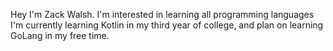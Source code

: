 Hey I'm Zack Walsh.
I'm interested in learning all programming languages
I'm currently learning Kotlin in my third year of college, and plan on learning GoLang in my free time.
